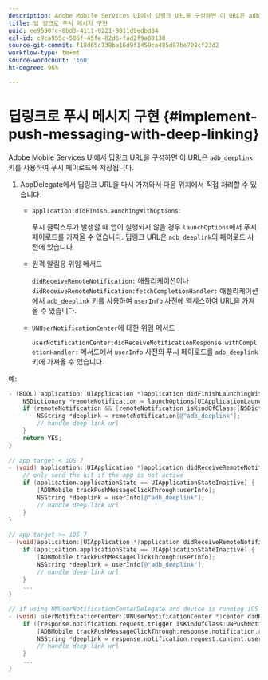 ```yaml
---
description: Adobe Mobile Services UI에서 딥링크 URL을 구성하면 이 URL은 adb_deeplink 키를 사용하여 푸시 페이로드에 저장됩니다.
title: 딥 링크로 푸시 메시지 구현
uuid: ee9590fc-8bd3-4111-9221-9011d9edbd84
exl-id: c9ca955c-506f-45fe-82d6-fad2f9a80130
source-git-commit: f18d65c738ba16d9f1459ca485d87be708cf23d2
workflow-type: tm+mt
source-wordcount: '160'
ht-degree: 96%

---
```


# 딥링크로 푸시 메시지 구현 {#implement-push-messaging-with-deep-linking}

Adobe Mobile Services UI에서 딥링크 URL을 구성하면 이 URL은 `adb_deeplink` 키를 사용하여 푸시 페이로드에 저장됩니다.

1. AppDelegate에서 딥링크 URL을 다시 가져와서 다음 위치에서 직접 처리할 수 있습니다.

   *  `application:didFinishLaunchingWithOptions`:

      푸시 클릭스루가 발생할 때 앱이 실행되지 않을 경우 `launchOptions`에서 푸시 페이로드를 가져올 수 있습니다. 딥링크 URL은 `adb_deeplink`의 페이로드 사전에 있습니다.

   * 원격 알림용 위임 메서드

      `didReceiveRemoteNotification:` 애플리케이션이나 `didReceiveRemoteNotification:fetchCompletionHandler:` 애플리케이션에서 `adb_deeplink` 키를 사용하여 `userInfo` 사전에 액세스하여 URL을 가져올 수 있습니다.

   * `UNUserNotificationCenter`에 대한 위임 메서드

      `userNotificationCenter:didReceiveNotificationResponse:withCompletionHandler:` 메서드에서 `userInfo` 사전의 푸시 페이로드를 `adb_deeplink` 키에 가져올 수 있습니다.

예:

```objective-c
- (BOOL) application:(UIApplication *)application didFinishLaunchingWithOptions:(NSDictionary *)launchOptions {
    NSDictionary *remoteNotification = launchOptions[UIApplicationLaunchOptionsRemoteNotificationKey]; 
    if (remoteNotification && [remoteNotification isKindOfClass:[NSDictionary class]]) { 
        NSString *deeplink = remoteNotification[@"adb_deeplink"]; 
        // handle deep link url 
    }
    return YES; 
} 
  
// app target < iOS 7 
- (void) application:(UIApplication *)application didReceiveRemoteNotification:(NSDictionary *)userInfo { 
    // only send the hit if the app is not active 
    if (application.applicationState == UIApplicationStateInactive) { 
        [ADBMobile trackPushMessageClickThrough:userInfo]; 
        NSString *deeplink = userInfo[@"adb_deeplink"]; 
        // handle deep link url 
    } 
} 
  
// app target >= iOS 7 
- (void)application:(UIApplication *)application didReceiveRemoteNotification:(NSDictionary *)userInfo fetchCompletionHandler:(void (^)(UIBackgroundFetchResult))completionHandler { 
    if (application.applicationState == UIApplicationStateInactive) { 
        [ADBMobile trackPushMessageClickThrough:userInfo]; 
        NSString *deeplink = userInfo[@"adb_deeplink"]; 
        // handle deep link url 
    } 
    ... 
} 
 
// if using UNUserNotificationCenterDelegate and device is running iOS 10 or newer 
- (void) userNotificationCenter:(UNUserNotificationCenter *)center didReceiveNotificationResponse:(UNNotificationResponse *)response withCompletionHandler:(void (^)(void))completionHandler { 
    if ([response.notification.request.trigger isKindOfClass:UNPushNotificationTrigger.class]) { 
        [ADBMobile trackPushMessageClickThrough:response.notification.request.content.userInfo]; 
        NSString *deeplink = response.notification.request.content.userInfo[@"adb_deeplink"]; 
        // handle deep link url  
    } 
    ... 
}
```
